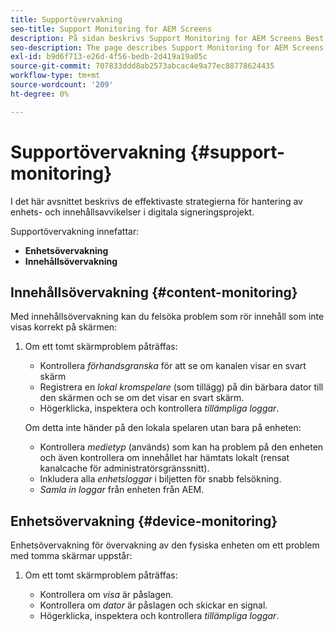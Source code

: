 ```yaml
---
title: Supportövervakning
seo-title: Support Monitoring for AEM Screens
description: På sidan beskrivs Support Monitoring for AEM Screens Best Practices Guide
seo-description: The page describes Support Monitoring for AEM Screens Best Practices Guide
exl-id: b9d6f713-e26d-4f56-bedb-2d419a19a05c
source-git-commit: 707833ddd8ab2573abcac4e9a77ec88778624435
workflow-type: tm+mt
source-wordcount: '209'
ht-degree: 0%

---
```


# Supportövervakning {#support-monitoring}

I det här avsnittet beskrivs de effektivaste strategierna för hantering av enhets- och innehållsavvikelser i digitala signeringsprojekt.

Supportövervakning innefattar:

* **Enhetsövervakning**
* **Innehållsövervakning**

## Innehållsövervakning {#content-monitoring}

Med innehållsövervakning kan du felsöka problem som rör innehåll som inte visas korrekt på skärmen:

1. Om ett tomt skärmproblem påträffas:

   * Kontrollera *förhandsgranska* för att se om kanalen visar en svart skärm
   * Registrera en *lokal kromspelare* (som tillägg) på din bärbara dator till den skärmen och se om det visar en svart skärm.
   * Högerklicka, inspektera och kontrollera *tillämpliga loggar*.

   Om detta inte händer på den lokala spelaren utan bara på enheten:

   * Kontrollera *medietyp* (används) som kan ha problem på den enheten och även kontrollera om innehållet har hämtats lokalt (rensat kanalcache för administratörsgränssnitt).
   * Inkludera alla *enhetsloggar* i biljetten för snabb felsökning.
   * *Samla in loggar* från enheten från AEM.


## Enhetsövervakning {#device-monitoring}

Enhetsövervakning för övervakning av den fysiska enheten om ett problem med tomma skärmar uppstår:

1. Om ett tomt skärmproblem påträffas:

   * Kontrollera om *visa* är påslagen.
   * Kontrollera om *dator* är påslagen och skickar en signal.
   * Högerklicka, inspektera och kontrollera *tillämpliga loggar*.
